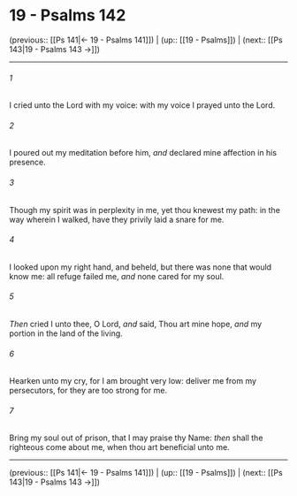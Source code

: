 # 19 - Psalms 142

(previous:: [[Ps 141|← 19 - Psalms 141]]) | (up:: [[19 - Psalms]]) | (next:: [[Ps 143|19 - Psalms 143 →]])

***


###### 1 
I cried unto the Lord with my voice: with my voice I prayed unto the Lord. 

###### 2 
I poured out my meditation before him, _and_ declared mine affection in his presence. 

###### 3 
Though my spirit was in perplexity in me, yet thou knewest my path: in the way wherein I walked, have they privily laid a snare for me. 

###### 4 
I looked upon my right hand, and beheld, but there was none that would know me: all refuge failed me, _and_ none cared for my soul. 

###### 5 
_Then_ cried I unto thee, O Lord, _and_ said, Thou art mine hope, _and_ my portion in the land of the living. 

###### 6 
Hearken unto my cry, for I am brought very low: deliver me from my persecutors, for they are too strong for me. 

###### 7 
Bring my soul out of prison, that I may praise thy Name: _then_ shall the righteous come about me, when thou art beneficial unto me.

***

(previous:: [[Ps 141|← 19 - Psalms 141]]) | (up:: [[19 - Psalms]]) | (next:: [[Ps 143|19 - Psalms 143 →]])
